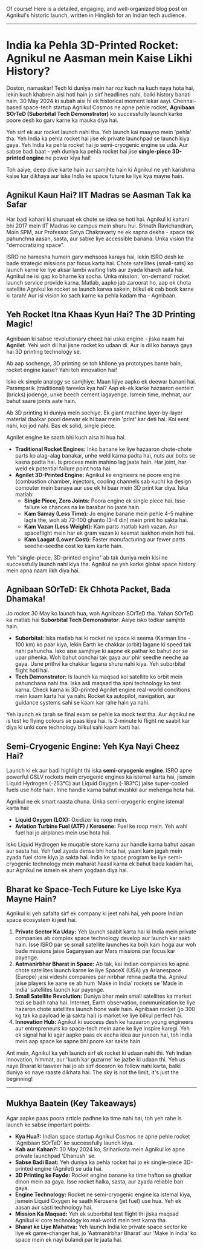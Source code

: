 Of course! Here is a detailed, engaging, and well-organized blog post on Agnikul's historic launch, written in Hinglish for an Indian tech audience.

***

# India ka Pehla 3D-Printed Rocket: Agnikul ne Aasman mein Kaise Likhi History?

Doston, namaskar! Tech ki duniya mein har roz kuch na kuch naya hota hai, lekin kuch khabrein aisi hoti hain jo sirf headlines nahi, balki history banati hain. 30 May 2024 ki subah aisi hi ek historical moment lekar aayi. Chennai-based space-tech startup Agnikul Cosmos ne apne pehle rocket, **Agnibaan SOrTeD (Suborbital Tech Demonstrator)** ko successfully launch karke poore desh ko garv karne ka mauka diya hai.

Yeh sirf ek aur rocket launch nahi tha. Yeh launch kai maayno mein 'pehla' tha. Yeh India ka pehla rocket hai jise ek private launchpad se launch kiya gaya. Yeh India ka pehla rocket hai jo semi-cryogenic engine se uda. Aur sabse badi baat - yeh duniya ka pehla rocket hai jise **single-piece 3D-printed engine** ne power kiya hai!

Toh aaiye, deep dive karte hain aur samjhte hain ki Agnikul ne yeh karishma kaise kar dikhaya aur iske India ke space future ke liye kya mayne hain.

## Agnikul Kaun Hai? IIT Madras se Aasman Tak ka Safar

Har badi kahani ki shuruaat ek chote se idea se hoti hai. Agnikul ki kahani bhi 2017 mein IIT Madras ke campus mein shuru hui. Srinath Ravichandran, Moin SPM, aur Professor Satya Chakravarty ne ek sapna dekha - space tak pahunchna aasan, sasta, aur sabke liye accessible banana. Unka vision tha "democratizing space".

ISRO ne hamesha humein garv mehsoos karaya hai, lekin ISRO desh ke bade strategic missions par focus karta hai. Chote satellites (small-sats) ko launch karne ke liye aksar lambi waiting lists aur zyada kharch aata hai. Agnikul ne isi gap ko bharne ka socha. Unka mission: 'on-demand' rocket launch service provide karna. Matlab, aapko jab zaroorat ho, aap ek chota satellite Agnikul ke rocket se launch karwa sakein, bilkul ek cab book karne ki tarah! Aur isi vision ko sach karne ka pehla kadam tha - Agnibaan.

## Yeh Rocket Itna Khaas Kyun Hai? The 3D Printing Magic!

Agnibaan ki sabse revolutionary cheez hai uska engine - jiska naam hai **Agnilet**. Yehi woh dil hai jisne rocket ko udaan di. Aur is dil ko banaya gaya hai 3D printing technology se.

Ab aap sochenge, 3D printing se toh khilone ya prototypes bante hain, rocket engine kaise? Yahi toh innovation hai!

Isko ek simple analogy se samjhiye. Maan lijiye aapko ek deewar banani hai. Paramparik (traditional) tareeka kya hai? Aap ek-ek karke hazaaron eentein (bricks) jodenge, unke beech cement lagayenge. Ismein time, mehnat, aur bahut saare joints aate hain.

Ab 3D printing ki duniya mein sochiye. Ek giant machine layer-by-layer material daalkar poori deewar ek hi baar mein 'print' kar deti hai. Koi eent nahi, koi jod nahi. Bas ek solid, single piece.

Agnilet engine ke saath bhi kuch aisa hi hua hai.

-   **Traditional Rocket Engines:** Inko banane ke liye hazaaron chote-chote parts ko alag-alag banakar, unhe weld karna padta hai, nuts aur bolts se kasna padta hai. Is process mein mahino lag jaate hain. Har joint, har weld ek potential failure point hota hai.
-   **Agnilet 3D-Printed Engine:** Agnikul ke engineers ne poore engine (combustion chamber, injectors, cooling channels sab kuch) ka design computer mein banaya aur use ek hi baar mein 3D print kar diya. Iska matlab:
    - **Single Piece, Zero Joints:** Poora engine ek single piece hai. Isse failure ke chances na ke barabar ho jaate hain.
    - **Kam Samay (Less Time):** Jo engine banane mein pehle 4-5 mahine lagte the, woh ab 72-100 ghanto (3-4 din) mein print ho sakta hai.
    - **Kam Vazan (Less Weight):** Kam parts matlab kam vazan. Aur spaceflight mein har ek gram vazan ki keemat laakhon mein hoti hai.
    - **Kam Laagat (Lower Cost):** Faster manufacturing aur fewer parts seedhe-seedhe cost ko kam karte hain.

Yeh "single-piece, 3D-printed engine" ab tak duniya mein kisi ne successfully launch nahi kiya tha. Agnikul ne yeh karke global space history mein apna naam likh diya hai.

## Agnibaan SOrTeD: Ek Chhota Packet, Bada Dhamaka!

Jo rocket 30 May ko launch hua, woh Agnibaan SOrTeD tha. Yahan SOrTeD ka matlab hai **Suborbital Tech Demonstrator**. Aaiye isko todkar samjhte hain.

-   **Suborbital:** Iska matlab hai ki rocket ne space ki seema (Karman line - 100 km) ko paar kiya, lekin Earth ke chakkar (orbit) lagane ki speed tak nahi pahuncha. Isko aise samjhiye ki aapne ek pathar ko bahut zor se upar phenka. Woh bahut oonchai tak gaya aur phir seedhe neeche aa gaya. Usne prithvi ka chakkar lagana shuru nahi kiya. Yeh suborbital flight hoti hai.
-   **Tech Demonstrator:** Is launch ka maqsad koi satellite ko orbit mein pahunchana nahi tha. Iska asli maqsad tha apni technology ko test karna. Check karna ki 3D-printed Agnilet engine real-world conditions mein kaam karta hai ya nahi. Rocket ka autopilot, navigation, aur guidance systems sahi se kaam kar rahe hain ya nahi.

Yeh launch ek tarah se final exam se pehle ka mock test tha. Aur Agnikul ne is test ko flying colours se paas kiya hai. Is 2-minute ki flight ne saabit kar diya ki unki core technology bilkul sahi kaam karti hai.

## Semi-Cryogenic Engine: Yeh Kya Nayi Cheez Hai?

Launch ki ek aur badi highlight thi iska **semi-cryogenic engine**. ISRO apne powerful GSLV rockets mein cryogenic engines ka istemal karta hai, jismein Liquid Hydrogen (-253°C) aur Liquid Oxygen (-183°C) jaise super-cooled fuels use hote hain. Inhe handle karna bahut mushkil aur mehenga hota hai.

Agnikul ne ek smart raasta chuna. Unka semi-cryogenic engine istemal karta hai:
-   **Liquid Oxygen (LOX):** Oxidizer ke roop mein.
-   **Aviation Turbine Fuel (ATF) / Kerosene:** Fuel ke roop mein. Yeh wahi fuel hai jo airplanes mein use hota hai.

Isko Liquid Hydrogen ke muqable store karna aur handle karna bahut aasan aur sasta hai. Yeh fuel zyada dense bhi hota hai, yaani kam jagah mein zyada fuel store kiya ja sakta hai. India ke space program ke liye semi-cryogenic technology mein maharat haasil karna ek bahut bada kadam hai, aur Agnikul ne ismein ek ahem yogdaan diya hai.

## Bharat ke Space-Tech Future ke Liye Iske Kya Mayne Hain?

Agnikul ki yeh safalta sirf ek company ki jeet nahi hai, yeh poore Indian space ecosystem ki jeet hai.

1.  **Private Sector Ka Uday:** Yeh launch saabit karta hai ki India mein private companies ab complex space technology develop aur launch kar sakti hain. Isse ISRO par se small satellite launches ka bojh kam hoga aur woh bade missions jaise Gaganyaan aur Mars missions par focus kar payenge.
2.  **Aatmanirbhar Bharat in Space:** Ab tak, kai Indian companies ko apne chote satellites launch karne ke liye SpaceX (USA) ya Arianespace (Europe) jaisi videshi companies par nirbhar rehna padta tha. Agnikul jaise players ke aane se ab hum 'Make in India' rockets se 'Made in India' satellites launch kar payenge.
3.  **Small Satellite Revolution:** Duniya bhar mein small satellites ka market tezi se badh raha hai. Internet, Earth observation, communication ke liye hazaron chote satellites launch hone wale hain. Agnibaan rocket (jo 300 kg tak ka payload le ja sakta hai) is market ke liye bilkul perfect hai.
4.  **Innovation Hub:** Agnikul ki success desh ke hazaaron young engineers aur entrepreneurs ko space-tech mein aane ke liye inspire karegi. Yeh ek signal hai ki agar aapke paas ek accha idea aur junoon hai, toh India mein aap space ke sapne bhi poore kar sakte hain.

Ant mein, Agnikul ka yeh launch sirf ek rocket ki udaan nahi thi. Yeh Indian innovation, himmat, aur 'kuch kar guzarne' ke jazbe ki udaan thi. Yeh us naye Bharat ki tasveer hai jo ab sirf doosron ko follow nahi karta, balki duniya ko naye raaste dikhata hai. The sky is not the limit, it's just the beginning!

---

## Mukhya Baatein (Key Takeaways)

Agar aapke paas poora article padhne ka time nahi hai, toh yeh rahe is launch ke sabse important points:

-   **Kya Hua?:** Indian space startup Agnikul Cosmos ne apne pehle rocket 'Agnibaan SOrTeD' ko successfully launch kiya.
-   **Kab aur Kahan?:** 30 May 2024 ko, Sriharikota mein Agnikul ke apne private launchpad 'Dhanush' se.
-   **Sabse Badi Baat:** Yeh duniya ka pehla rocket hai jo ek single-piece 3D-printed engine (Agnilet) se uda hai.
-   **3D Printing ke Fayde:** Rocket engine banane ka time hafton se ghatkar dinon mein aa gaya. Isse rocket halka, sasta, aur zyada reliable ban gaya.
-   **Engine Technology:** Rocket ne semi-cryogenic engine ka istemal kiya, jismein Liquid Oxygen ke saath Kerosene (jet fuel) use hua. Yeh ek aasan aur sasti technology hai.
-   **Mission Ka Maqsad:** Yeh ek suborbital test flight thi jiska maqsad Agnikul ki core technology ko real-world mein test karna tha.
-   **Bharat ke Liye Mahatva:** Yeh launch India ke private space sector ke liye ek game-changer hai, jo 'Aatmanirbhar Bharat' aur 'Make in India' ko space mein ek nayi bulandi par le jaata hai.